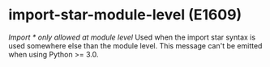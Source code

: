 # import-star-module-level (E1609)

*Import \* only allowed at module level* Used when the import star
syntax is used somewhere else than the module level. This message can't
be emitted when using Python &gt;= 3.0.
